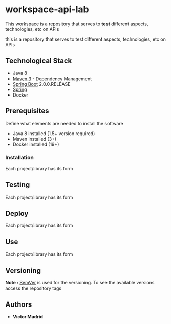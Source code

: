 # workspace-api-lab

This workspace is a repository that serves to **test** different aspects, technologies, etc on APIs

this is a repository that serves to test different aspects, technologies, etc on APIs


## Technological Stack

* Java 8
* [Maven 3](https://maven.apache.org/) - Dependency Management
* [Spring Boot](https://spring.io/projects/spring-boot) 2.0.0.RELEASE
* [Spring](https://spring.io)
* Docker


## Prerequisites

Define what elements are needed to install the software

* Java 8 installed (1.5+ version required)
* Maven installed  (3+)
* Docker installed (19+)


### Installation

Each project/library has its form


## Testing

Each project/library has its form


## Deploy

Each project/library has its form


## Use

Each project/library has its form


## Versioning

**Note :** [SemVer](http://semver.org/) is used for the versioning.
To see the available versions access the repository tags

## Authors

* **Víctor Madrid**
